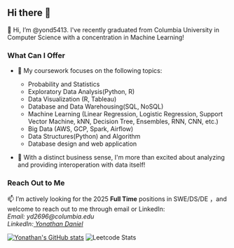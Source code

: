 ## Hi there 👋
<!--
**yond5413/yond5413** is a ✨ _special_ ✨ repository because its `README.md` (this file) appears on your GitHub profile.

Here are some ideas to get you started:

- 🔭 I’m currently working on ...
- 🌱 I’m currently learning ...
- 👯 I’m looking to collaborate on ...
- 🤔 I’m looking for help with ...
- 💬 Ask me about ...
- 📫 How to reach me: ...
- 😄 Pronouns: ...
- ⚡ Fun fact: ...
-->

👋 Hi, I’m @yond5413. I've recently graduated from Columbia University in Computer Science with a concentration in Machine Learning!


<!--### Facts About Me -->

### What Can I Offer
- 💬 My coursework focuses on the following topics:
  - Probability and Statistics 
  - Exploratory Data Analysis(Python, R)
  - Data Visualization (R, Tableau)
  - Database and Data Warehousing(SQL, NoSQL)
  - Machine Learning (Linear Regression, Logistic Regression, Support Vector Machine, kNN, Decision Tree, Ensembles, RNN, CNN, etc.)
  - Big Data (AWS, GCP, Spark, Airflow)
  - Data Structures(Python) and Algorithm
  - Database design and web application

- 🌱 With a distinct business sense, I'm more than excited about analyzing and providing interoperation with data itself!

### Reach Out to Me 
📫 I’m actively looking for the 2025 **Full Time** positions in SWE/DS/DE
，and welcome to reach out to me through email or LinkedIn: 
 <br> _Email:  yd2696@columbia.edu_
 <br> _LinkedIn:[ Yonathan Daniel](https://www.linkedin.com/in/yonathan-daniel/)_

[![Yonathan's GitHub stats](https://github-readme-stats.vercel.app/api?username=yond5413&show_icons=true&theme=radical)](https://github.com/anuraghazra/github-readme-stats)
![Leetcode Stats](https://leetcode.com/u/yqd5143/)







